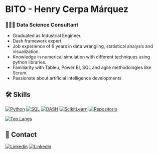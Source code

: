 
# BITO - Henry Cerpa Márquez
### 👨🏽‍💼 Data Science Consultant

- Graduated as Industrial Engineer. 
- Dash framework expert. 
- Job experience of 6 years in data wrangling, statistical analysis and visualization. 
- Knowledge in numerical simulation with different techniques using python libraries. 
- Familiarity with Tableu, Power BI, SQL and agile methodologies like Scrum. 
- Passionate about artificial intelligence developments

## 🛠️ Skills

[![Python](https://img.shields.io/badge/Python-0d1117?style=for-the-badge&logo=Python&logoColor=white&labelColor=101010)](https://www.python.org/)
[![SQL](https://img.shields.io/badge/SQL-0d1117?style=for-the-badge&logo=Liquibase&logoColor=white&labelColor=101010)](https://es.wikipedia.org/wiki/SQL)
[![DASH](https://img.shields.io/badge/DASH-0d1117?style=for-the-badge&logo=DASH&logoColor=white&labelColor=101010)](https://dash.plotly.com/)
[![ScikitLearn](https://img.shields.io/badge/ScikitLearn-0d1117?style=for-the-badge&logo=ScikitLearn&logoColor=white&labelColor=101010)](https://scikit-learn.org/stable/)
[![Repositorio](https://img.shields.io/badge/Repositorio-0d1117?style=for-the-badge&logo=GitHub&logoColor=white&labelColor=101010)](https://github.com/bitoconsultant?tab=repositories)


[![Top Langs](https://github-readme-stats.vercel.app/api/top-langs/?username=bitoconsultant&layout=compact)](https://github.com/anuraghazra/github-readme-stats)

## 💼 Contact

[![Linkedin](https://img.shields.io/badge/@bitoconsultant-0d1117?style=for-the-badge&logo=Linkedin&logoColor=white&labelColor=101010)](https://www.linkedin.com/in/bitoconsultant)
[![Linkedin](https://img.shields.io/badge/www.bitoconsultant.com-0d1117?style=for-the-badge&logo=chrome&logoColor=white&labelColor=101010)](https://www.bitoconsultant.com)
